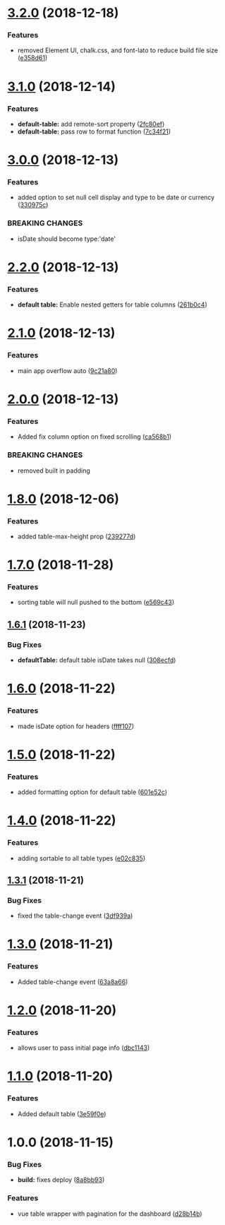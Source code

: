 # [3.2.0](https://github.com/tillhub/vue-table-page/compare/v3.1.0...v3.2.0) (2018-12-18)


### Features

* removed Element UI, chalk.css, and font-lato to reduce build file size ([e358d61](https://github.com/tillhub/vue-table-page/commit/e358d61))

# [3.1.0](https://github.com/tillhub/vue-table-page/compare/v3.0.0...v3.1.0) (2018-12-14)


### Features

* **default-table:** add remote-sort property ([2fc80ef](https://github.com/tillhub/vue-table-page/commit/2fc80ef))
* **default-table:** pass row to format function ([7c34f21](https://github.com/tillhub/vue-table-page/commit/7c34f21))

# [3.0.0](https://github.com/tillhub/vue-table-page/compare/v2.2.0...v3.0.0) (2018-12-13)


### Features

* added option to set null cell display and type to be date or currency ([330975c](https://github.com/tillhub/vue-table-page/commit/330975c))


### BREAKING CHANGES

* isDate should become type:'date'

# [2.2.0](https://github.com/tillhub/vue-table-page/compare/v2.1.0...v2.2.0) (2018-12-13)


### Features

* **default table:** Enable nested getters for table columns ([261b0c4](https://github.com/tillhub/vue-table-page/commit/261b0c4))

# [2.1.0](https://github.com/tillhub/vue-table-page/compare/v2.0.0...v2.1.0) (2018-12-13)


### Features

* main app overflow auto ([9c21a80](https://github.com/tillhub/vue-table-page/commit/9c21a80))

# [2.0.0](https://github.com/tillhub/vue-table-page/compare/v1.8.0...v2.0.0) (2018-12-13)


### Features

* Added fix column option on fixed scrolling ([ca568b1](https://github.com/tillhub/vue-table-page/commit/ca568b1))


### BREAKING CHANGES

* removed built in padding

# [1.8.0](https://github.com/tillhub/vue-table-page/compare/v1.7.0...v1.8.0) (2018-12-06)


### Features

* added table-max-height prop ([239277d](https://github.com/tillhub/vue-table-page/commit/239277d))

# [1.7.0](https://github.com/tillhub/vue-table-page/compare/v1.6.1...v1.7.0) (2018-11-28)


### Features

* sorting table will null pushed to the bottom ([e569c43](https://github.com/tillhub/vue-table-page/commit/e569c43))

## [1.6.1](https://github.com/tillhub/vue-table-page/compare/v1.6.0...v1.6.1) (2018-11-23)


### Bug Fixes

* **defaultTable:** default table isDate takes null ([308ecfd](https://github.com/tillhub/vue-table-page/commit/308ecfd))

# [1.6.0](https://github.com/tillhub/vue-table-page/compare/v1.5.0...v1.6.0) (2018-11-22)


### Features

* made isDate option for headers ([ffff107](https://github.com/tillhub/vue-table-page/commit/ffff107))

# [1.5.0](https://github.com/tillhub/vue-table-page/compare/v1.4.0...v1.5.0) (2018-11-22)


### Features

* added formatting option for default table ([601e52c](https://github.com/tillhub/vue-table-page/commit/601e52c))

# [1.4.0](https://github.com/tillhub/vue-table-page/compare/v1.3.1...v1.4.0) (2018-11-22)


### Features

* adding sortable to all table types ([e02c835](https://github.com/tillhub/vue-table-page/commit/e02c835))

## [1.3.1](https://github.com/tillhub/vue-table-page/compare/v1.3.0...v1.3.1) (2018-11-21)


### Bug Fixes

* fixed the table-change event ([3df939a](https://github.com/tillhub/vue-table-page/commit/3df939a))

# [1.3.0](https://github.com/tillhub/vue-table-page/compare/v1.2.0...v1.3.0) (2018-11-21)


### Features

* Added table-change event ([63a8a66](https://github.com/tillhub/vue-table-page/commit/63a8a66))

# [1.2.0](https://github.com/tillhub/vue-table-page/compare/v1.1.0...v1.2.0) (2018-11-20)


### Features

* allows user to pass initial page info ([dbc1143](https://github.com/tillhub/vue-table-page/commit/dbc1143))

# [1.1.0](https://github.com/tillhub/vue-table-page/compare/v1.0.0...v1.1.0) (2018-11-20)


### Features

* Added default table ([3e59f0e](https://github.com/tillhub/vue-table-page/commit/3e59f0e))

# 1.0.0 (2018-11-15)


### Bug Fixes

* **build:** fixes deploy ([8a8bb93](https://github.com/tillhub/vue-table-page/commit/8a8bb93))


### Features

* vue table wrapper with pagination for the dashboard ([d28b14b](https://github.com/tillhub/vue-table-page/commit/d28b14b))
